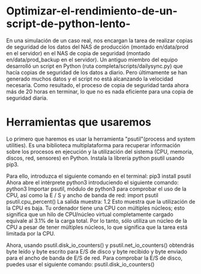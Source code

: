 # Optimizar-el-rendimiento-de-un-script-de-python-lento-

 En una simulación de un caso real,  nos encargan la tarea de realizar copias de seguridad de los datos del NAS de producción (montado en/data/prod en el servidor) en el NAS de copia de seguridad (montado en/data/prod_backup en el servidor). Un antiguo miembro del equipo desarrolló un script en Python (ruta completa/scripts/dailysync.py) que hacía copias de seguridad de los datos a diario. Pero últimamente se han generado muchos datos y el script no está alcanzando la velocidad necesaria. Como resultado, el proceso de copia de seguridad tarda ahora más de 20 horas en terminar, lo que no es nada 
 eficiente para una copia de seguridad diaria.

 # Herramientas que usaremos 

Lo primero que haremos es usar la herramienta "psutil"(process and system utilities). Es una biblioteca multiplataforma para recuperar información sobre los procesos en ejecución y la utilización del sistema (CPU, memoria, discos, red, sensores) en Python.
Instala la librería python psutil usando pip3.

Para ello, introduzca el siguiente comando en el terminal:
pip3 install psutil
Ahora abre el intérprete python3 introduciendo el siguiente comando:
python3
Importar psutil, módulo de python3 para comprobar el uso de la CPU, así como la E / S y ancho de banda de red:
import psutil
psutil.cpu_percent()
La salida muestra:
1.2
Esto muestra que la utilización de la CPU es baja. Tu ordenador tiene una CPU con múltiples núcleos; esto significa que un hilo de CPU/núcleo virtual completamente cargado equivale al 3.1% de la carga total. Por lo tanto, sólo utiliza un núcleo de la CPU a pesar de tener múltiples núcleos, lo que significa que la tarea está limitada por la CPU.



Ahora, usando psutil.disk_io_counters() y psutil.net_io_counters() obtendrás byte leído y byte escrito para E/S de disco y byte recibido y byte enviado para el ancho de banda de E/S de red. Para comprobar la E/S de disco, puedes usar el siguiente comando:
psutil.disk_io_counters()










